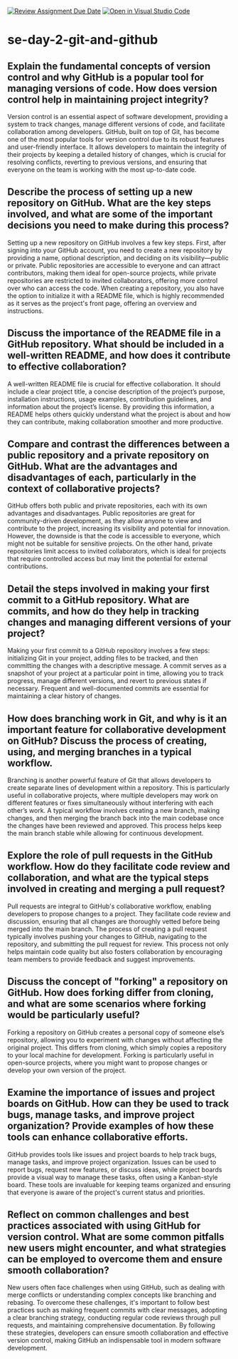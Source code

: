 [![Review Assignment Due Date](https://classroom.github.com/assets/deadline-readme-button-22041afd0340ce965d47ae6ef1cefeee28c7c493a6346c4f15d667ab976d596c.svg)](https://classroom.github.com/a/8wgCKhpZ)
[![Open in Visual Studio Code](https://classroom.github.com/assets/open-in-vscode-2e0aaae1b6195c2367325f4f02e2d04e9abb55f0b24a779b69b11b9e10269abc.svg)](https://classroom.github.com/online_ide?assignment_repo_id=15615176&assignment_repo_type=AssignmentRepo)
# se-day-2-git-and-github
## Explain the fundamental concepts of version control and why GitHub is a popular tool for managing versions of code. How does version control help in maintaining project integrity?
Version control is an essential aspect of software development, providing a system to track changes, manage different versions of code, and facilitate collaboration among developers. GitHub, built on top of Git, has become one of the most popular tools for version control due to its robust features and user-friendly interface. It allows developers to maintain the integrity of their projects by keeping a detailed history of changes, which is crucial for resolving conflicts, reverting to previous versions, and ensuring that everyone on the team is working with the most up-to-date code.

## Describe the process of setting up a new repository on GitHub. What are the key steps involved, and what are some of the important decisions you need to make during this process?
Setting up a new repository on GitHub involves a few key steps. First, after signing into your GitHub account, you need to create a new repository by providing a name, optional description, and deciding on its visibility—public or private. Public repositories are accessible to everyone and can attract contributors, making them ideal for open-source projects, while private repositories are restricted to invited collaborators, offering more control over who can access the code. When creating a repository, you also have the option to initialize it with a README file, which is highly recommended as it serves as the project's front page, offering an overview and instructions.

## Discuss the importance of the README file in a GitHub repository. What should be included in a well-written README, and how does it contribute to effective collaboration?
A well-written README file is crucial for effective collaboration. It should include a clear project title, a concise description of the project’s purpose, installation instructions, usage examples, contribution guidelines, and information about the project’s license. By providing this information, a README helps others quickly understand what the project is about and how they can contribute, making collaboration smoother and more productive.

## Compare and contrast the differences between a public repository and a private repository on GitHub. What are the advantages and disadvantages of each, particularly in the context of collaborative projects?
GitHub offers both public and private repositories, each with its own advantages and disadvantages. Public repositories are great for community-driven development, as they allow anyone to view and contribute to the project, increasing its visibility and potential for innovation. However, the downside is that the code is accessible to everyone, which might not be suitable for sensitive projects. On the other hand, private repositories limit access to invited collaborators, which is ideal for projects that require controlled access but may limit the potential for external contributions.

## Detail the steps involved in making your first commit to a GitHub repository. What are commits, and how do they help in tracking changes and managing different versions of your project?
Making your first commit to a GitHub repository involves a few steps: initializing Git in your project, adding files to be tracked, and then committing the changes with a descriptive message. A commit serves as a snapshot of your project at a particular point in time, allowing you to track progress, manage different versions, and revert to previous states if necessary. Frequent and well-documented commits are essential for maintaining a clear history of changes.

## How does branching work in Git, and why is it an important feature for collaborative development on GitHub? Discuss the process of creating, using, and merging branches in a typical workflow.
Branching is another powerful feature of Git that allows developers to create separate lines of development within a repository. This is particularly useful in collaborative projects, where multiple developers may work on different features or fixes simultaneously without interfering with each other’s work. A typical workflow involves creating a new branch, making changes, and then merging the branch back into the main codebase once the changes have been reviewed and approved. This process helps keep the main branch stable while allowing for continuous development.

## Explore the role of pull requests in the GitHub workflow. How do they facilitate code review and collaboration, and what are the typical steps involved in creating and merging a pull request?
Pull requests are integral to GitHub's collaborative workflow, enabling developers to propose changes to a project. They facilitate code review and discussion, ensuring that all changes are thoroughly vetted before being merged into the main branch. The process of creating a pull request typically involves pushing your changes to GitHub, navigating to the repository, and submitting the pull request for review. This process not only helps maintain code quality but also fosters collaboration by encouraging team members to provide feedback and suggest improvements.

## Discuss the concept of "forking" a repository on GitHub. How does forking differ from cloning, and what are some scenarios where forking would be particularly useful?
Forking a repository on GitHub creates a personal copy of someone else’s repository, allowing you to experiment with changes without affecting the original project. This differs from cloning, which simply copies a repository to your local machine for development. Forking is particularly useful in open-source projects, where you might want to propose changes or develop your own version of the project.

## Examine the importance of issues and project boards on GitHub. How can they be used to track bugs, manage tasks, and improve project organization? Provide examples of how these tools can enhance collaborative efforts.
GitHub provides tools like issues and project boards to help track bugs, manage tasks, and improve project organization. Issues can be used to report bugs, request new features, or discuss ideas, while project boards provide a visual way to manage these tasks, often using a Kanban-style board. These tools are invaluable for keeping teams organized and ensuring that everyone is aware of the project's current status and priorities.

## Reflect on common challenges and best practices associated with using GitHub for version control. What are some common pitfalls new users might encounter, and what strategies can be employed to overcome them and ensure smooth collaboration?
New users often face challenges when using GitHub, such as dealing with merge conflicts or understanding complex concepts like branching and rebasing. To overcome these challenges, it's important to follow best practices such as making frequent commits with clear messages, adopting a clear branching strategy, conducting regular code reviews through pull requests, and maintaining comprehensive documentation. By following these strategies, developers can ensure smooth collaboration and effective version control, making GitHub an indispensable tool in modern software development.
